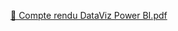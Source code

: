 [📄 Compte rendu DataViz Power BI.pdf](https://github.com/addaissaabdoulrazak/Power-BI/blob/master/Compte%20rendu%20DataViz%20Power%20BI.pdf?raw=true)

